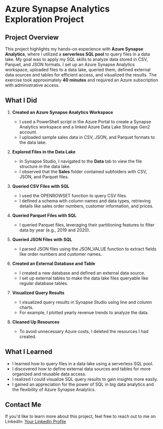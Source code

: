 # Azure Synapse Analytics Exploration Project

## Project Overview
This project highlights my hands-on experience with **Azure Synapse Analytics**, where I utilized a **serverless SQL pool** to query files in a data lake. My goal was to apply my SQL skills to analyze data stored in CSV, Parquet, and JSON formats. I set up an Azure Synapse Analytics workspace, uploaded files to a data lake, queried them, defined external data sources and tables for efficient access, and visualized the results. The exercise took approximately **40 minutes** and required an Azure subscription with administrative access.

## What I Did
1. **Created an Azure Synapse Analytics Workspace**
   * I used a PowerShell script in the Azure Portal to create a Synapse Analytics workspace and a linked Azure Data Lake Storage Gen2 account.
   * I uploaded sample sales data in CSV, JSON, and Parquet formats to the data lake.

2. **Explored Files in the Data Lake**
   * In Synapse Studio, I navigated to the **Data** tab to view the file structure in the data lake.
   * I observed that the **Sales** folder contained subfolders with CSV, JSON, and Parquet files.

3. **Queried CSV Files with SQL**
   * I used the OPENROWSET function to query CSV files.
   * I defined a schema with column names and data types, retrieving details like sales order numbers, customer information, and prices.

4. **Queried Parquet Files with SQL**
   * I queried Parquet files, leveraging their partitioning features to filter data by year (e.g., 2019 and 2020).

5. **Queried JSON Files with SQL**
   * I parsed JSON files using the JSON_VALUE function to extract fields like order numbers and customer names.

6. **Created an External Database and Table**
   * I created a new database and defined an external data source.
   * I set up external tables to make the data lake files queryable like regular database tables.

7. **Visualized Query Results**
   * I visualized query results in Synapse Studio using line and column charts.
   * For example, I plotted yearly revenue trends to analyze the data.

8. **Cleaned Up Resources**
   * To avoid unnecessary Azure costs, I deleted the resources I had created.

## What I Learned
* I learned how to query files in a data lake using a serverless SQL pool.
* I discovered how to define external data sources and tables for more organized and reusable data access.
* I realized I could visualize SQL query results to gain insights more easily.
* I gained an appreciation for the power of SQL in big data analytics and the flexibility of Azure Synapse Analytics.

## Contact Me
If you'd like to learn more about this project, feel free to reach out to me on LinkedIn: [Your LinkedIn Profile](https://www.linkedin.com/in/eyilan/)
